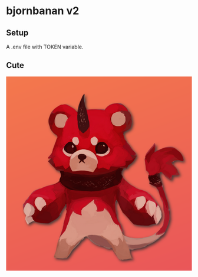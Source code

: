 # bjornbanan v2

## Setup

A .env file with TOKEN variable.

## Cute

![profile picture](https://github.com/AbstractNucleus/bjornbanan/blob/main/pfp.png?raw=true)
